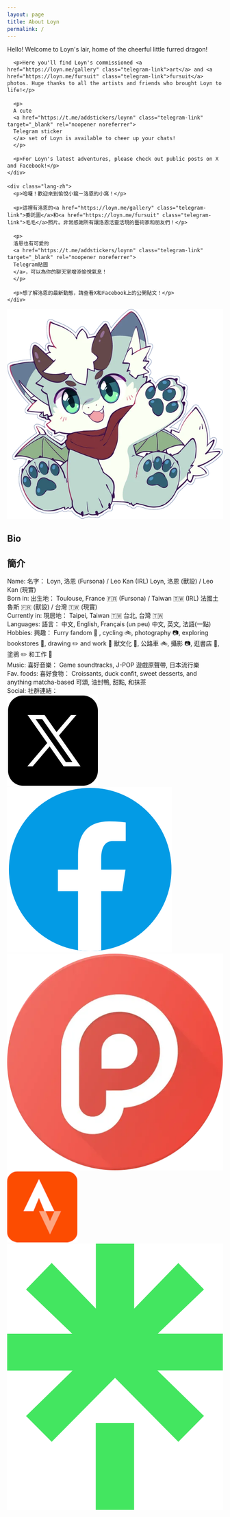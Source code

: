 ```yaml
---
layout: page
title: About Loyn
permalink: /
---
```


<div class="content-wrapper">
  <div class="text-content">
    <div class="lang-en">
      <p>Hello! Welcome to Loyn's lair, home of the cheerful little furred dragon!</p>
      
      <p>Here you'll find Loyn's commissioned <a href="https://loyn.me/gallery" class="telegram-link">art</a> and <a href="https://loyn.me/fursuit" class="telegram-link">fursuit</a> photos. Huge thanks to all the artists and friends who brought Loyn to life!</p>
      
      <p>
      A cute
      <a href="https://t.me/addstickers/loynn" class="telegram-link" target="_blank" rel="noopener noreferrer">
      Telegram sticker
      </a> set of Loyn is available to cheer up your chats!
      </p>
      
      <p>For Loyn's latest adventures, please check out public posts on X and Facebook!</p>
    </div>
    
    <div class="lang-zh">
      <p>哈囉！歡迎來到愉悅小龍－洛恩的小窩！</p>
      
      <p>這裡有洛恩的<a href="https://loyn.me/gallery" class="telegram-link">委託圖</a>和<a href="https://loyn.me/fursuit" class="telegram-link">毛毛</a>照片。非常感謝所有讓洛恩活靈活現的藝術家和朋友們！</p>
      
      <p>
      洛恩也有可愛的
      <a href="https://t.me/addstickers/loynn" class="telegram-link" target="_blank" rel="noopener noreferrer">
      Telegram貼圖
      </a>，可以為你的聊天室增添愉悅氣息！
      </p>
      
      <p>想了解洛恩的最新動態，請查看X和Facebook上的公開貼文！</p>
    </div>
  </div>
  
  <div class="image-content">
    <img src="/assets/images/hihihi.webp" alt="2705132-11.output" class="main-image">
  </div>
</div>

<div class="bio-section">
  <h2 class="lang-en">Bio</h2>
  <h2 class="lang-zh">簡介</h2>
  <div class="bio-grid">
    <div class="bio-item">
      <span class="bio-label lang-en">Name:</span>
      <span class="bio-label lang-zh">名字：</span>
      <span class="bio-value lang-en">Loyn, 洛恩 (Fursona) / Leo Kan (IRL)</span>
      <span class="bio-value lang-zh">Loyn, 洛恩 (獸設) / Leo Kan (現實)</span>
    </div>
    <div class="bio-item">
      <span class="bio-label lang-en">Born in:</span>
      <span class="bio-label lang-zh">出生地：</span>
      <span class="bio-value lang-en">Toulouse, France 🇫🇷 (Fursona) / Taiwan 🇹🇼 (IRL)</span>
      <span class="bio-value lang-zh">法國土魯斯 🇫🇷 (獸設) / 台灣 🇹🇼 (現實)</span>
    </div>
    <div class="bio-item">
      <span class="bio-label lang-en">Currently in:</span>
      <span class="bio-label lang-zh">現居地：</span>
      <span class="bio-value lang-en">Taipei, Taiwan 🇹🇼</span>
      <span class="bio-value lang-zh">台北, 台灣 🇹🇼</span>
    </div>
    <div class="bio-item">
      <span class="bio-label lang-en">Languages:</span>
      <span class="bio-label lang-zh">語言：</span>
      <span class="bio-value lang-en">中文, English, Français (un peu)</span>
      <span class="bio-value lang-zh">中文, 英文, 法語(一點)</span>
    </div>
    <div class="bio-item">
      <span class="bio-label lang-en">Hobbies:</span>
      <span class="bio-label lang-zh">興趣：</span>
      <span class="bio-value lang-en">Furry fandom 🐾 , cycling 🚲, photography 📷, exploring bookstores 📖, drawing ✏️  and work 💼</span>
      <span class="bio-value lang-zh">獸文化 🐾, 公路車 🚲, 攝影 📷, 逛書店 📖, 塗鴉 ✏️ 和工作 💼</span>
    </div>
    <div class="bio-item">
      <span class="bio-label lang-en">Music:</span>
      <span class="bio-label lang-zh">喜好音樂：</span>
      <span class="bio-value lang-en">Game soundtracks, J-POP</span>
      <span class="bio-value lang-zh">遊戲原聲帶, 日本流行樂</span>
    </div>
    <div class="bio-item">
      <span class="bio-label lang-en">Fav. foods:</span>
      <span class="bio-label lang-zh">喜好食物：</span>
      <span class="bio-value lang-en">Croissants, duck confit, sweet desserts, and anything matcha-based</span>
      <span class="bio-value lang-zh">可頌, 油封鴨, 甜點, 和抹茶</span>
    </div>
    <div class="bio-item social-bio-item">
      <span class="bio-label lang-en">Social:</span>
      <span class="bio-label lang-zh">社群連結：</span>
      <div class="social-icons">
        <a href="https://x.com/loynuwu" target="_blank" rel="noopener noreferrer">
          <img src="/assets/images/social/x.png" alt="X" class="social-icon social-icon-spacing">
        </a>
        <a href="https://www.facebook.com/loynuwu" target="_blank" rel="noopener noreferrer">
          <img src="/assets/images/social/fb.png" alt="Facebook" class="social-icon social-icon-spacing">
        </a>
        <a href="https://www.plurk.com/Leo_os" target="_blank" rel="noopener noreferrer">
          <img src="/assets/images/social/plurk.webp" alt="Plurk" class="social-icon social-icon-spacing">
        </a>
        <a href="https://www.strava.com/athletes/leokan" target="_blank" rel="noopener noreferrer">
          <img src="/assets/images/social/strava.png" alt="Strava" class="social-icon social-icon-spacing">
        </a>
        <a href="https://linktr.ee/loyn" target="_blank" rel="noopener noreferrer">
          <img src="/assets/images/social/linktree.svg" alt="Linktree" class="social-icon social-icon-spacing">
        </a>
      </div>
    </div>
  </div>
</div>
